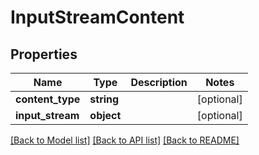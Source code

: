 # InputStreamContent

## Properties

Name | Type | Description | Notes
------------ | ------------- | ------------- | -------------
**content_type** | **string** |  | [optional]
**input_stream** | **object** |  | [optional]

[[Back to Model list]](../../README.md#models) [[Back to API list]](../../README.md#endpoints) [[Back to README]](../../README.md)
